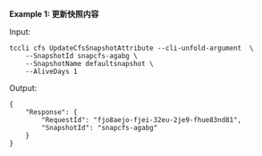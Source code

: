 **Example 1: 更新快照内容**



Input: 

```
tccli cfs UpdateCfsSnapshotAttribute --cli-unfold-argument  \
    --SnapshotId snapcfs-agabg \
    --SnapshotName defaultsnapshot \
    --AliveDays 1
```

Output: 
```
{
    "Response": {
        "RequestId": "fjo8aejo-fjei-32eu-2je9-fhue83nd81",
        "SnapshotId": "snapcfs-agabg"
    }
}
```

